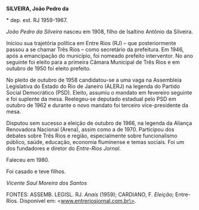 **SILVEIRA, João Pedro da**

\* dep. est. RJ 1959-1967.

*João Pedro da Silveira* nasceu em 1908, filho de Isaltino Antônio da
Silveira.

Iniciou sua trajetória política em Entre Rios (RJ) – que posteriormente
passou a se chamar Três Rios – como secretário da prefeitura. Em 1946,
após a emancipação do município, foi nomeado prefeito interventor. No
ano seguinte foi eleito para a primeira Câmara Municipal de Três Rios e
em outubro de 1950 foi eleito prefeito.

No pleito de outubro de 1958 candidatou-se a uma vaga na Assembleia
Legislativa do Estado do Rio de Janeiro (ALERJ) na legenda do Partido
Social Democrático (PSD). Eleito, assumiu o mandato em fevereiro
seguinte e foi suplente da mesa. Reelegeu-se deputado estadual pelo PSD
em outubro de 1962 e durante o novo mandato foi terceiro vice-presidente
da mesa.

Disputou sem sucesso a eleição de outubro de 1966, na legenda da Aliança
Renovadora Nacional (Arena), assim como a de 1970. Participou dos
debates sobre Três Rios e região, especialmente sobre funcionalismo
público, saúde, educação, economia fluminense e temas sociais. Foi um
dos fundadores e diretor do *Entre-Rios Jornal*.

Faleceu em 1980.

Foi casado e teve filhos.

*Vicente Saul Moreira dos Santos*

FONTES: ASSEMB. LEGISL. RJ. *Anais* (1959); CARDIANO, F. *Eleição*;
Entre-Rios. Disponível em: \<www.entreriosjornal.com.br\>.
